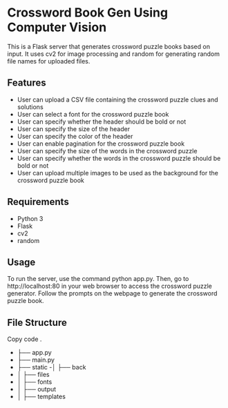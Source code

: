 # Crossword Book Gen Using Computer Vision
This is a Flask server that generates crossword puzzle books based on input. It uses cv2 for image processing and random for generating random file names for uploaded files.

## Features
- User can upload a CSV file containing the crossword puzzle clues and solutions
- User can select a font for the crossword puzzle book
- User can specify whether the header should be bold or not
- User can specify the size of the header
- User can specify the color of the header
- User can enable pagination for the crossword puzzle book
- User can specify the size of the words in the crossword puzzle
- User can specify whether the words in the crossword puzzle should be bold or not
- User can upload multiple images to be used as the background for the crossword puzzle book
## Requirements
- Python 3
- Flask
- cv2
- random
## Usage
To run the server, use the command python app.py. Then, go to http://localhost:80 in your web browser to access the crossword puzzle generator. Follow the prompts on the webpage to generate the crossword puzzle book.

## File Structure
Copy code
.
- ├── app.py
- ├── main.py
- ├── static
 -│   ├── back
 - │   ├── files
 - │   ├── fonts 
 - │   ├── output
 - │   ├── templates
